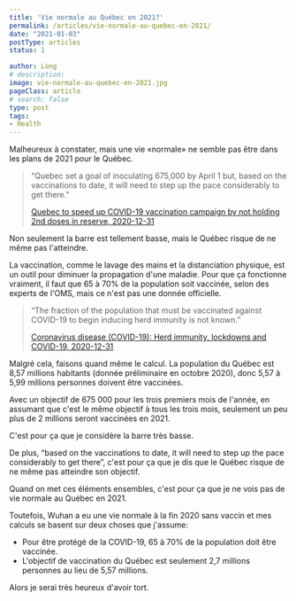```yaml
---
title: 'Vie normale au Québec en 2021?'
permalink: /articles/vie-normale-au-quebec-en-2021/
date: "2021-01-03"
postType: articles
status: 1

author: Long
# description:
image: vie-normale-au-quebec-en-2021.jpg
pageClass: article
# search: false
type: post
tags:
- Health
---
```


Malheureux à constater, mais une vie «normale» ne semble pas être dans les plans de 2021 pour le Québec.

> “Quebec set a goal of inoculating 675,000 by April 1 but, based on the vaccinations to date, it will need to step up the pace considerably to get there.”
>
> <a href="https://www.cbc.ca/news/canada/montreal/quebec-second-doses-vaccine-1.5858845">Quebec to speed up COVID-19 vaccination campaign by not holding 2nd doses in reserve, 2020-12-31</a>
>

Non seulement la barre est tellement basse, mais le Québec risque de ne même pas l'atteindre.

La vaccination, comme le lavage des mains et la distanciation physique, est un outil pour diminuer la propagation d'une maladie. Pour que ça fonctionne vraiment, il faut que 65 à 70% de la population soit vaccinée, selon des experts de l'OMS, mais ce n'est pas une donnée officielle.

> “The fraction of the population that must be vaccinated against COVID-19 to begin inducing herd immunity is not known.”
>
> <a href="https://www.who.int/news-room/q-a-detail/herd-immunity-lockdowns-and-covid-19">Coronavirus disease (COVID-19): Herd immunity, lockdowns and COVID-19, 2020-12-31</a>

Malgré cela, faisons quand même le calcul. La population du Québec est 8,57 millions habitants (donnée préliminaire en octobre 2020), donc 5,57 à 5,99 millions personnes doivent être vaccinées.

Avec un objectif de 675&nbsp;000 pour les trois premiers mois de l'année, en assumant que c'est le même objectif à tous les trois mois, seulement un peu plus de 2 millions seront vaccinées en 2021.

C'est pour ça que je considère la barre très basse.

De plus, “based on the vaccinations to date, it will need to step up the pace considerably to get there”, c'est pour ça que je dis que le Québec risque de ne même pas atteindre son objectif.

Quand on met ces éléments ensembles, c'est pour ça que je ne vois pas de vie normale au Québec en 2021.

Toutefois, Wuhan a eu une vie normale à la fin 2020 sans vaccin et mes calculs se basent sur deux choses que j'assume:

* Pour être protégé de la COVID-19, 65 à 70% de la population doit être vaccinée.
* L'objectif de vaccination du Québec est seulement 2,7 millions personnes au lieu de 5,57 millions.

Alors je serai très heureux d'avoir tort.
